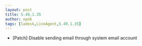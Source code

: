 ```yaml
---
layout: post
title: 5.49.1.35
author: opok
tags: [ladesk,LiveAgent,5.49.1.35]
---
```

- [Patch] Disable sending email through system email account
